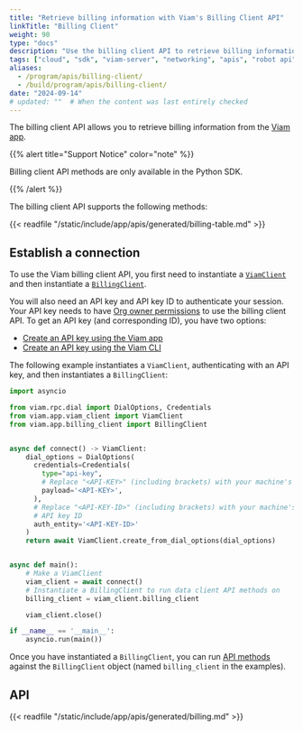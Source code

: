 ```yaml
---
title: "Retrieve billing information with Viam's Billing Client API"
linkTitle: "Billing Client"
weight: 90
type: "docs"
description: "Use the billing client API to retrieve billing information from the Viam app."
tags: ["cloud", "sdk", "viam-server", "networking", "apis", "robot api"]
aliases:
  - /program/apis/billing-client/
  - /build/program/apis/billing-client/
date: "2024-09-14"
# updated: ""  # When the content was last entirely checked
---
```


The billing client API allows you to retrieve billing information from the [Viam app](https://app.viam.com).

{{% alert title="Support Notice" color="note" %}}

Billing client API methods are only available in the Python SDK.

{{% /alert %}}

The billing client API supports the following methods:

{{< readfile "/static/include/app/apis/generated/billing-table.md" >}}

## Establish a connection

To use the Viam billing client API, you first need to instantiate a [`ViamClient`](https://python.viam.dev/autoapi/viam/app/viam_client/index.html#viam.app.viam_client.ViamClient) and then instantiate a [`BillingClient`](https://python.viam.dev/autoapi/viam/app/billing_client/index.html#viam.app.billing_client.BillingClient).

You will also need an API key and API key ID to authenticate your session.
Your API key needs to have [Org owner permissions](/cloud/rbac/#organization-settings-and-roles) to use the billing client API.
To get an API key (and corresponding ID), you have two options:

- [Create an API key using the Viam app](/cloud/rbac/#add-an-api-key)
- [Create an API key using the Viam CLI](/dev/tools/cli/#create-an-organization-api-key)

The following example instantiates a `ViamClient`, authenticating with an API key, and then instantiates a `BillingClient`:

```python {class="line-numbers linkable-line-numbers"}
import asyncio

from viam.rpc.dial import DialOptions, Credentials
from viam.app.viam_client import ViamClient
from viam.app.billing_client import BillingClient


async def connect() -> ViamClient:
    dial_options = DialOptions(
      credentials=Credentials(
        type="api-key",
        # Replace "<API-KEY>" (including brackets) with your machine's API key
        payload='<API-KEY>',
      ),
      # Replace "<API-KEY-ID>" (including brackets) with your machine's
      # API key ID
      auth_entity='<API-KEY-ID>'
    )
    return await ViamClient.create_from_dial_options(dial_options)


async def main():
    # Make a ViamClient
    viam_client = await connect()
    # Instantiate a BillingClient to run data client API methods on
    billing_client = viam_client.billing_client

    viam_client.close()

if __name__ == '__main__':
    asyncio.run(main())
```

Once you have instantiated a `BillingClient`, you can run [API methods](#api) against the `BillingClient` object (named `billing_client` in the examples).

## API

{{< readfile "/static/include/app/apis/generated/billing.md" >}}
